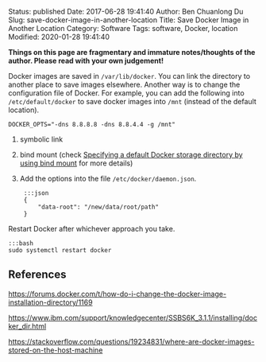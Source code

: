 Status: published
Date: 2017-06-28 19:41:40
Author: Ben Chuanlong Du
Slug: save-docker-image-in-another-location
Title: Save Docker Image in Another Location
Category: Software
Tags: software, Docker, location
Modified: 2020-01-28 19:41:40

**Things on this page are fragmentary and immature notes/thoughts of the author. Please read with your own judgement!**

Docker images are saved in `/var/lib/docker`. 
You can link the directory to another place to save images elsewhere.
Another way is to change the configuration file of Docker.
For example, 
you can add the following into `/etc/default/docker` 
to save docker images into `/mnt` (instead of the default location).
```
DOCKER_OPTS="-dns 8.8.8.8 -dns 8.8.4.4 -g /mnt"
```

1. symbolic link

2. bind mount (check 
    [Specifying a default Docker storage directory by using bind mount](https://www.ibm.com/support/knowledgecenter/SSBS6K_3.1.1/installing/docker_dir.html)
    for more details)

3. Add the options into the file `/etc/docker/daemon.json`.

        :::json
        {
            "data-root": "/new/data/root/path"
        }

Restart Docker after whichever approach you take.

    :::bash
    sudo systemctl restart docker



## References

https://forums.docker.com/t/how-do-i-change-the-docker-image-installation-directory/1169

https://www.ibm.com/support/knowledgecenter/SSBS6K_3.1.1/installing/docker_dir.html

https://stackoverflow.com/questions/19234831/where-are-docker-images-stored-on-the-host-machine